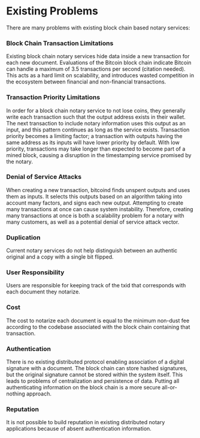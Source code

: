 # Existing Problems

There are many problems with existing block chain based notary services:

### Block Chain Transaction Limitations

Existing block chain notary services hide data inside a new transaction for each new document. Evaluations of the Bitcoin block chain indicate Bitcoin can handle a maximum of 3.5 transactions per second (citation needed). This acts as a hard limit on scalability, and introduces wasted competition in the ecosystem between financial and non-financial transactions.

### Transaction Priority Limitations

In order for a block chain notary service to not lose coins, they generally write each transaction such that the output address exists in their wallet. The next transaction to include notary information uses this output as an input, and this pattern continues as long as the service exists. Transaction priority becomes a limiting factor; a transaction with outputs having the same address as its inputs will have lower priority by default. With low priority, transactions may take longer than expected to become part of a mined block, causing a disruption in the timestamping service promised by the notary.

### Denial of Service Attacks

When creating a new transaction, bitcoind finds unspent outputs and uses them as inputs. It selects this outputs based on an algorithm taking into account many factors, and signs each new output. Attempting to create many transactions at once can cause system instability. Therefore, creating many transactions at once is both a scalability problem for a notary with many customers, as well as a potential denial of service attack vector.

### Duplication

Current notary services do not help distinguish between an authentic original and a copy with a single bit flipped. 

### User Responsibility

Users are responsible for keeping track of the txid that corresponds with each document they notarize. 

### Cost

The cost to notarize each document is equal to the minimum non-dust fee according to the codebase associated with the block chain containing that transaction.

### Authentication

There is no existing distributed protocol enabling association of a digital signature with a document. The block chain can store hashed signatures, but the original signature cannot be stored within the system itself. This leads to problems of centralization and persistence of data. Putting all authenticating information on the block chain is a more secure all-or-nothing approach.

### Reputation

It is not possible to build reputation in existing distributed notary applications because of absent authentication information.

